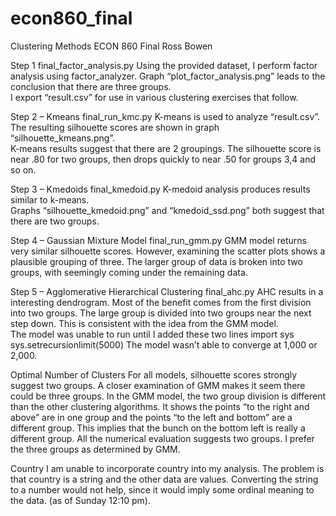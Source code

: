 # econ860_final
Clustering Methods
ECON 860 Final
Ross Bowen

Step 1
final_factor_analysis.py
Using the provided dataset, I perform factor analysis using factor_analyzer.
Graph “plot_factor_analysis.png” leads to the conclusion that there are three groups.  
I export “result.csv” for use in various clustering exercises that follow.

Step 2 – Kmeans
final_run_kmc.py
K-means is used to analyze “result.csv”.
The resulting silhouette scores are shown in graph “silhouette_kmeans.png”.  
K-means results suggest that there are 2 groupings.  The silhouette score is near .80 for two groups, then drops quickly to near .50 for groups 3,4 and so on.

Step 3 – Kmedoids
final_kmedoid.py
K-medoid analysis produces results similar to k-means.  
Graphs “silhouette_kmedoid.png” and “kmedoid_ssd.png” both suggest that there are two groups.

Step 4 – Gaussian Mixture Model
final_run_gmm.py
GMM model returns very similar silhouette scores.  However, examining the scatter plots shows a plausible grouping of three.  The larger group of data is broken into two groups, with seemingly coming under the remaining data.  

Step 5 – Agglomerative Hierarchical Clustering
final_ahc.py
AHC results in a interesting dendrogram.  Most of the benefit comes from the first division into two groups.  The large group is divided into two groups near the next step down.  This is consistent with the idea from the GMM model.  
The model was unable to run until I added these two lines
import sys
sys.setrecursionlimit(5000)
The model wasn’t able to converge at 1,000 or 2,000.

Optimal Number of Clusters
For all models, silhouette scores strongly suggest two groups.  A closer examination of GMM makes it seem there could be three groups.  In the GMM model, the two group division is different than the other clustering algorithms.  It shows the points “to the right and above” are in one group and the points “to the left and bottom” are a different group.  This implies that the bunch on the bottom left is really a different group.
All the numerical evaluation suggests two groups.  I prefer the three groups as determined by GMM.

Country
I am unable to incorporate country into my analysis.  The problem is that country is a string and the other data are values.  Converting the string to a number would not help, since it would imply some ordinal meaning to the data.  (as of Sunday 12:10 pm).  
